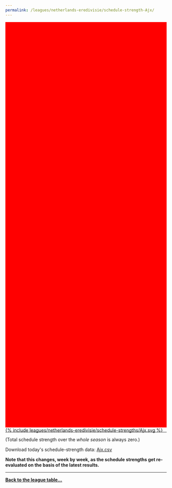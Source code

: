 ```yaml
---
permalink: /leagues/netherlands-eredivisie/schedule-strength-Ajx/
---
```


<style>
.svg-wrap {
    background-color:red;
    height:0;
    padding-top:250%; /* 350px/550px */
    position: relative;
}

svg {
    background-color: white;
    height: 100%;
    display:block;
    width: 100%;
    position: absolute;
    top:0;
    left:0;
}
</style>


<div class="svg-wrap">
{% include leagues/netherlands-eredivisie/schedule-strengths/Ajx.svg %}
</div>

-----

(Total schedule strength over the *whole season* is always zero.)


Download today's schedule-strength data: [Ajx.csv](/assets/leagues/netherlands-eredivisie/2025/schedule-strengths/Ajx.csv)

**Note that this changes, week by week, as the schedule strengths get re-evaluated on the
basis of the latest results.**

-----

[**Back to the league table...**](/leagues/netherlands-eredivisie)


